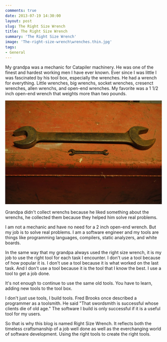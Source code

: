 ```yaml
---
comments: true
date: 2013-07-19 14:30:00
layout: post
slug: The Right Size Wrench
title: The Right Size Wrench
summary: 'The Right Size Wrench'
image: 'The-right-size-wrench\wrenches.thin.jpg'
tags:
- General
---
```




My grandpa was a mechanic for Catapiler machinery. He was one of the finest and hardest working men I have ever known. Ever since I was little I was fascinated by his tool box, especially the wrenches. He had a wrench for everything. Little wrenches, big wrenchs, socket wrenches, cresenct wrenches, allen wrenchs, and open-end wrenches. My favorite was a 1 1/2 inch open-end wrench that weights more than two pounds.

[![](/img/posts/The-right-size-wrench/wrenches.web.jpg)](/img/posts/The-right-size-wrench/wrenches.web.jpg)

Grandpa didn't collect wrenchs because he liked something about the wrenchs, he collected them because they helped him solve real problems.

I am not a mechanic and have no need for a 2 inch open-end wrench. But my job is to solve real problems. I am a software engineer and my tools are things like programming languages, compilers, static analyzers, and white boards. 

In the same way that my grandpa always used the right size wrench, it is my job to use the right tool for each task I encounter. I don't use a tool because of how popular it is. I don't use a tool because it is what worked on the last task. And I don't use a tool because it is the tool that I know the best. I use a tool to get a job done.

It's not enough to continue to use the same old tools. You have to learn, adding new tools to the tool box. 

I don't just use tools, I build tools. Fred Brooks once described a programmer as a toolsmith. He said "That swordsmith is successful whose clients die of old age." The software I build is only successful if it is a useful tool for my users.

So that is why this blog is named Right Size Wrench. It reflects both the timeless craftsmanship of a job well done as well as the everchanging world of software development. Using the right tools to create the right tools.
